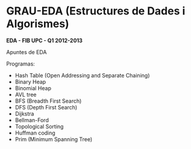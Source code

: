 # GRAU-EDA (Estructures de Dades i Algorismes)

**EDA - FIB UPC - Q1 2012-2013**

Apuntes de EDA

Programas:

* Hash Table (Open Addressing and Separate Chaining)
* Binary Heap
* Binomial Heap
* AVL tree
* BFS (Breadth First Search)
* DFS (Depth First Search)
* Dijkstra
* Bellman-Ford
* Topological Sorting
* Huffman coding
* Prim (Minimum Spanning Tree)

